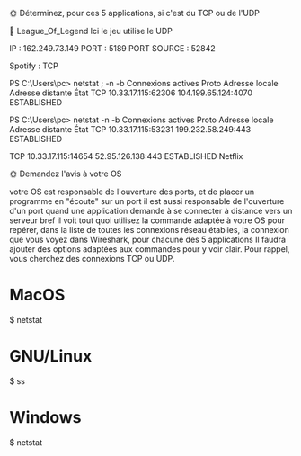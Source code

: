 🌞 Déterminez, pour ces 5 applications, si c'est du TCP ou de l'UDP

🦈 League_Of_Legend Ici le jeu utilise le UDP

IP : 162.249.73.149 PORT : 5189 PORT SOURCE : 52842

 Spotify : TCP

PS C:\Users\pc> netstat ; -n -b
Connexions actives
  Proto  Adresse locale         Adresse distante       État
  TCP    10.33.17.115:62306      104.199.65.124:4070    ESTABLISHED


PS C:\Users\pc> netstat -n -b
Connexions actives
  Proto  Adresse locale         Adresse distante       État
  TCP    10.33.17.115:53231      199.232.58.249:443     ESTABLISHED


  TCP    10.33.17.115:14654      52.95.126.138:443    ESTABLISHED
 Netflix

🌞 Demandez l'avis à votre OS

votre OS est responsable de l'ouverture des ports, et de placer un programme en "écoute" sur un port
il est aussi responsable de l'ouverture d'un port quand une application demande à se connecter à distance vers un serveur
bref il voit tout quoi
utilisez la commande adaptée à votre OS pour repérer, dans la liste de toutes les connexions réseau établies, la connexion que vous voyez dans Wireshark, pour chacune des 5 applications Il faudra ajouter des options adaptées aux commandes pour y voir clair. Pour rappel, vous cherchez des connexions TCP ou UDP.
# MacOS
$ netstat
# GNU/Linux
$ ss
# Windows
$ netstat